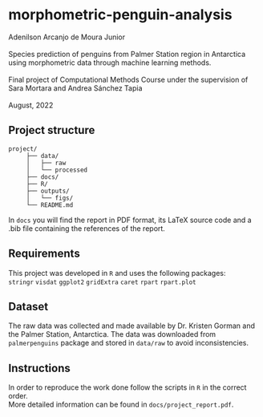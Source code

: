 # morphometric-penguin-analysis
Adenilson Arcanjo de Moura Junior
<br><br>
Species prediction of penguins from Palmer Station region in Antarctica using morphometric data through machine learning methods.
<br><br>
Final project of Computational Methods Course under the supervision of Sara Mortara and Andrea Sánchez Tapia
<br><br>
August, 2022

## Project structure
```
project/
     ├── data/
     │   ├── raw
     │   └── processed
     ├── docs/
     ├── R/
     ├── outputs/
     │   └── figs/
     └── README.md
```
In `docs` you will find the report in PDF format, its LaTeX source code and a .bib file containing the references of the report.

## Requirements
This project was developed in `R` and uses the following packages:
<br>
`stringr`
`visdat`
`ggplot2`
`gridExtra`
`caret`
`rpart`
`rpart.plot`

## Dataset
The raw data was collected and made available by Dr. Kristen Gorman and the Palmer Station, Antarctica.
The data was downloaded from `palmerpenguins` package and stored in `data/raw` to avoid inconsistencies.

## Instructions
In order to reproduce the work done follow the scripts in `R` in the correct order.<br>
More detailed information can be found in `docs/project_report.pdf`.